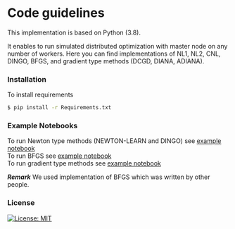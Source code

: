 # Code guidelines

This implementation is based on Python (3.8). 

It enables to run simulated distributed optimization with master node on any number of workers. Here you can find implementations of NL1, NL2, CNL, DINGO, BFGS, and gradient type methods (DCGD, DIANA, ADIANA).

### Installation

To install requirements
```sh
$ pip install -r Requirements.txt
```

###  Example Notebooks
To run Newton type methods (NEWTON-LEARN and DINGO) see [example notebook](https://github.com/Intelligent-Systems-Phystech/Islamov-BS-Thesis/blob/main/Code/Example_notebook.ipynb)     
To run BFGS see [example notebook](https://github.com/Rustem-Islamov/MaxNewton/blob/main/Code/BFGS/BFGS_example_notebook.ipynb)      
To run gradient type methods see [example notebook](https://github.com/Rustem-Islamov/MaxNewton/blob/main/Code/Gradient-type-methods/gradient_type_methods_example_notebook.ipynb)

***Remark*** We used implementation of BFGS which was written by other people.

### License
[![License: MIT](https://img.shields.io/badge/License-MIT-yellow.svg)](https://opensource.org/licenses/MIT)
